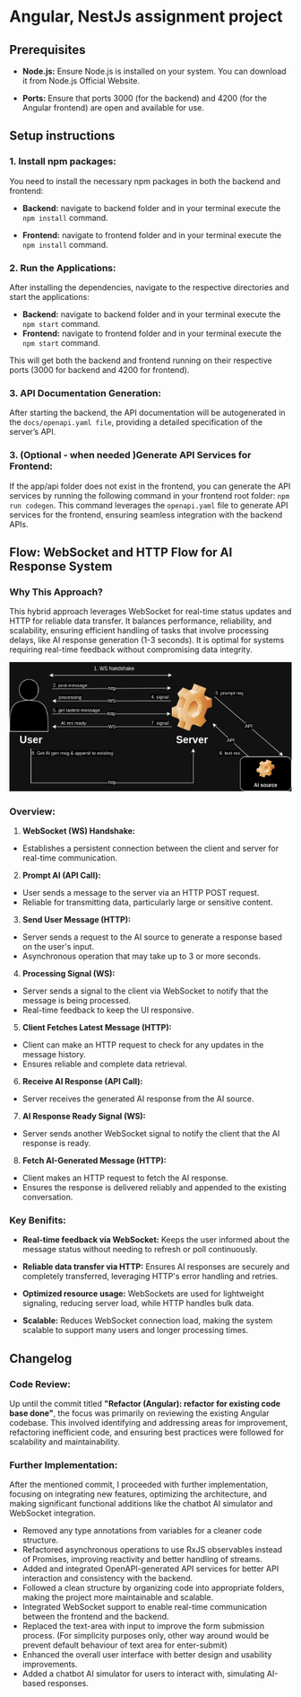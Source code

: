 # Angular, NestJs assignment project

## Prerequisites

* **Node.js:** Ensure Node.js is installed on your system.
You can download it from Node.js Official Website.

* **Ports:** Ensure that ports 3000 (for the backend) and 4200 (for the Angular frontend) are open and available for use.

## Setup instructions

### 1. Install npm packages:

 You need to install the necessary npm packages in both the backend and frontend:

* **Backend:** navigate to backend folder and in your terminal execute the `npm install` command.

* **Frontend:** navigate to frontend folder and in your terminal execute the `npm install` command.

### 2. Run the Applications:

After installing the dependencies, navigate to the respective directories and start the applications:

* **Backend:** navigate to backend folder and in your terminal execute the `npm start` command.
* **Frontend:** navigate to frontend folder and in your terminal execute the `npm start` command.

This will get both the backend and frontend running on their respective ports (3000 for backend and 4200 for frontend).

### 3. API Documentation Generation:

After starting the backend, the API documentation will be autogenerated in the `docs/openapi.yaml file`, providing a detailed specification of the server’s API.

### 3. (Optional - when needed )Generate API Services for Frontend:

If the app/api folder does not exist in the frontend, you can generate the API services by running the following command in your frontend root folder: `npm run codegen`. 
This command leverages the `openapi.yaml` file to generate API services for the frontend, ensuring seamless integration with the backend APIs.

## Flow: WebSocket and HTTP Flow for AI Response System

### Why This Approach?
This hybrid approach leverages WebSocket for real-time status updates and HTTP for reliable data transfer. It balances performance, reliability, and scalability, ensuring efficient handling of tasks that involve processing delays, like AI response generation (1-3 seconds). It is optimal for systems requiring real-time feedback without compromising data integrity.


![Hybrid http-ws flow](docsimages/WS-flow.png)


### Overview:
1. **WebSocket (WS) Handshake:**
* Establishes a persistent connection between the client and server for real-time communication.

2. **Prompt AI (API Call):**
* User sends a message to the server via an HTTP POST request.
* Reliable for transmitting data, particularly large or sensitive content.

3. **Send User Message (HTTP):**
* Server sends a request to the AI source to generate a response based on the user's input.
* Asynchronous operation that may take up to 3 or more seconds.

4. **Processing Signal (WS):**
* Server sends a signal to the client via WebSocket to notify that the message is being processed.
* Real-time feedback to keep the UI responsive.

5. **Client Fetches Latest Message (HTTP):**
* Client can make an HTTP request to check for any updates in the message history.
* Ensures reliable and complete data retrieval.

6. **Receive AI Response (API Call):**
* Server receives the generated AI response from the AI source.

7. **AI Response Ready Signal (WS):**
* Server sends another WebSocket signal to notify the client that the AI response is ready.

8. **Fetch AI-Generated Message (HTTP):**
* Client makes an HTTP request to fetch the AI response.
* Ensures the response is delivered reliably and appended to the existing conversation.

### Key Benifits:

* **Real-time feedback via WebSocket:** Keeps the user informed about the message status without needing to refresh or poll continuously.

* **Reliable data transfer via HTTP:** Ensures AI responses are securely and completely transferred, leveraging HTTP's error handling and retries.

* **Optimized resource usage:** WebSockets are used for lightweight signaling, reducing server load, while HTTP handles bulk data.

* **Scalable:** Reduces WebSocket connection load, making the system scalable to support many users and longer processing times.


## Changelog

### Code Review:

Up until the commit titled **"Refactor (Angular): refactor for existing code base done"**, the focus was primarily on reviewing the existing Angular codebase. This involved identifying and addressing areas for improvement, refactoring inefficient code, and ensuring best practices were followed for scalability and maintainability.


### Further Implementation:

After the mentioned commit, I proceeded with further implementation, focusing on integrating new features, optimizing the architecture, and making significant functional additions like the chatbot AI simulator and WebSocket integration.



* Removed any type annotations from variables for a cleaner code structure.
* Refactored asynchronous operations to use RxJS observables instead of Promises, improving reactivity and better handling of streams.
* Added and integrated OpenAPI-generated API services for better API interaction and consistency with the backend.
* Followed a clean structure by organizing code into appropriate folders, making the project more maintainable and scalable.
* Integrated WebSocket support to enable real-time communication between the frontend and the backend.
* Replaced the text-area with input to improve the form submission process. (For simplicity purposes only, other way around would be prevent default behaviour of text area for enter-submit)
* Enhanced the overall user interface with better design and usability improvements.
* Added a chatbot AI simulator for users to interact with, simulating AI-based responses.



